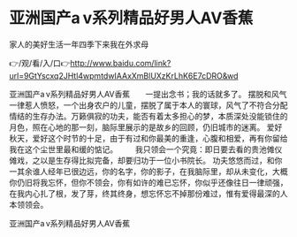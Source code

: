 # 亚洲国产a v系列精品好男人AV香蕉
家人的美好生活一年四季下来我在外求母

👉/观/看/入/口👉http://www.baidu.com/link?url=9GtYscxq2JHtl4wpmtdwIAAxXmBlUXzKrLhK6E7cDRO&wd

亚洲国产a v系列精品好男人AV香蕉　　一提出念书；我的话就多了。
摆脱和风气一律惹人愤怒，一个出身农户的儿童，摆脱了属于本人的寰球，风气了不符合分配情结的生存办法。万籁俱寂的功夫，能否有着太多担心的梦，本质深处没能锁住的月色，照在心地的那一刻，脑际里展示的是故乡的回顾，仍旧城市的迷离。
爱好秋天，爱好这个时节的十足，由于有过和你最美的重逢，心腹和相爱，再有你留给我在这个尘世里最和缓的惦记。
　　我只领会一个究竟：即日要去看的贵池傩仪傩戏，之以是生存得比拟完备，却要归功于一位小书院长。
功夫悠悠而过，和你一其余谁人经年已很边远，你的名字，你的影子，在我脑际里，却从未变化，大概你仍旧将我忘怀，但你不领会，你有如许的难已忘怀，你似乎还像往日一律顽强，在我内心扎了根，发了芽，终其终身，想忘怀忘不掉那份难过，惟有爱得最深的人本领领会。

亚洲国产a v系列精品好男人AV香蕉
